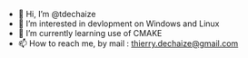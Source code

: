- 👋 Hi, I’m @tdechaize
- 👀 I’m interested in devlopment on Windows and Linux
- 🌱 I’m currently learning use of CMAKE
- 📫 How to reach me, by mail : thierry.dechaize@gmail.com

<!---
tdechaize/tdechaize is a ✨ special ✨ repository because its `README.md` (this file) appears on your GitHub profile.
You can click the Preview link to take a look at your changes.
--->
